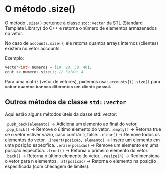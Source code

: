 # O método .size()
O método `.size()` pertence à classe `std::vector` da STL (Standard Template Library) do C++ e retorna o número de elementos armazenados no vetor.

No caso de `accounts.size()`, ele retorna quantos arrays internos (clientes) existem no vetor accounts.

Exemplo:
```cpp
vector<int> numeros = {10, 20, 30, 40};
cout << numeros.size(); // Saída: 4
```
Para uma matriz (vetor de vetores), podemos usar `accounts[i].size()` para saber quantos bancos diferentes um cliente possui.

## Outros métodos da classe `std::vector`
Aqui estão alguns métodos úteis da classe std::vector:

`.push_back(elemento)` → Adiciona um elemento ao final do vetor.
`.pop_back()` → Remove o último elemento do vetor.
`.empty()` → Retorna true se o vetor estiver vazio, caso contrário, false.
`.clear()` → Remove todos os elementos do vetor.
`.insert(posicao, elemento)` → Insere um elemento em uma posição específica.
`.erase(posicao)` → Remove um elemento em uma posição específica.
`.front()` → Retorna o primeiro elemento do vetor.
`.back()` → Retorna o último elemento do vetor.
`.resize(n)` → Redimensiona o vetor para n elementos.
`.at(posicao)` → Retorna o elemento na posição especificada (com checagem de limites).